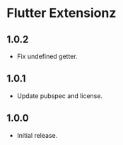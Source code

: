# Flutter Extensionz

## 1.0.2

* Fix undefined getter.

## 1.0.1

* Update pubspec and license.

## 1.0.0

* Initial release.
